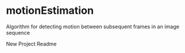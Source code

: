 # motionEstimation
Algorithm for detecting motion between subsequent frames in an image sequence

New Project Readme

